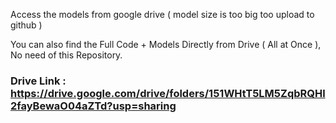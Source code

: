 Access the models from google drive ( model size is too big too upload to github )

You can also find the Full Code + Models Directly from Drive ( All at Once ), No need of this Repository.
### Drive Link : https://drive.google.com/drive/folders/151WHtT5LM5ZqbRQHl2fayBewaO04aZTd?usp=sharing
